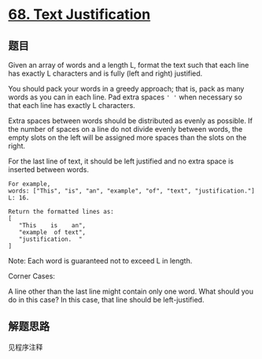 # [68. Text Justification](https://leetcode.com/problems/text-justification/)

## 题目
Given an array of words and a length L, format the text such that each line has exactly L characters and is fully (left and right) justified.
 
You should pack your words in a greedy approach; that is, pack as many words as you can in each line. Pad extra spaces `' '` when necessary so that each line has exactly L characters.

Extra spaces between words should be distributed as evenly as possible. If the number of spaces on a line do not divide evenly between words, the empty slots on the left will be assigned more spaces than the slots on the right.

For the last line of text, it should be left justified and no extra space is inserted between words.

```
For example,
words: ["This", "is", "an", "example", "of", "text", "justification."]
L: 16.

Return the formatted lines as:
[
   "This    is    an",
   "example  of text",
   "justification.  "
]
```

Note: Each word is guaranteed not to exceed L in length.

Corner Cases:

A line other than the last line might contain only one word. What should you do in this case?
In this case, that line should be left-justified.

## 解题思路

见程序注释
